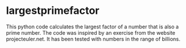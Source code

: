 # largestprimefactor
This python code calculates the largest factor of a number that is also a prime number. 
The code was inspired by an exercise from the website projecteuler.net. 
It has been tested with numbers in the range of billions.
